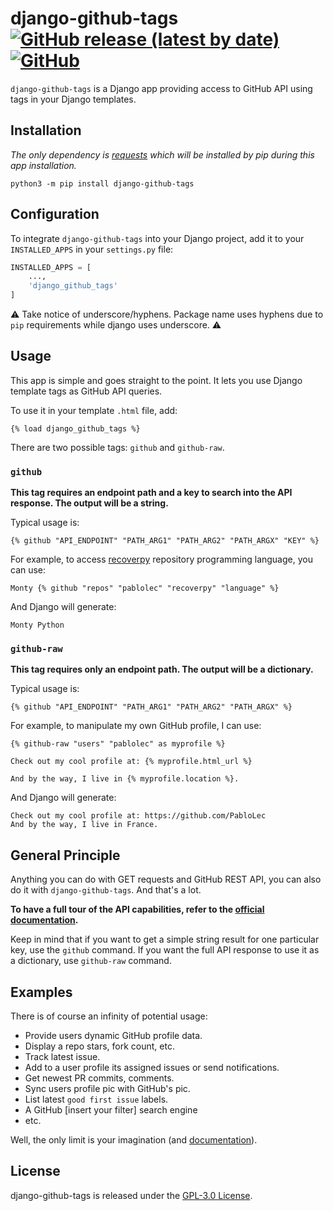 # django-github-tags [![GitHub release (latest by date)](https://img.shields.io/github/v/release/pablolec/django-github-tags)](https://github.com/PabloLec/django-github-tags/releases/) [![GitHub](https://img.shields.io/github/license/pablolec/django-github-tags)](https://github.com/PabloLec/django-github-tags/blob/main/LICENCE)

`django-github-tags` is a Django app providing access to GitHub API using tags in your Django templates.

## Installation

*The only dependency is [requests](https://pypi.org/project/requests/) which will be installed by pip during this app installation.*

```python3 -m pip install django-github-tags```

## Configuration

To integrate `django-github-tags` into your Django project, add it to your `INSTALLED_APPS` in your `settings.py` file:

``` python
INSTALLED_APPS = [
    ...,
    'django_github_tags'
]
```

:warning: Take notice of underscore/hyphens. Package name uses hyphens due to `pip` requirements while django uses underscore. :warning:

## Usage

This app is simple and goes straight to the point. It lets you use Django template tags as GitHub API queries.

To use it in your template `.html` file, add:

```
{% load django_github_tags %}
```

There are two possible tags: `github` and `github-raw`.

### `github`

**This tag requires an endpoint path and a key to search into the API response. The output will be a string.**

Typical usage is:

```
{% github "API_ENDPOINT" "PATH_ARG1" "PATH_ARG2" "PATH_ARGX" "KEY" %}
```

For example, to access [recoverpy](https://github.com/PabloLec/recoverpy) repository programming language, you can use:

```
Monty {% github "repos" "pablolec" "recoverpy" "language" %}
```

And Django will generate:
```
Monty Python
```

### `github-raw`

**This tag requires only an endpoint path. The output will be a dictionary.**

Typical usage is:
```
{% github "API_ENDPOINT" "PATH_ARG1" "PATH_ARG2" "PATH_ARGX" %}
```

For example, to manipulate my own GitHub profile, I can use:

```
{% github-raw "users" "pablolec" as myprofile %}

Check out my cool profile at: {% myprofile.html_url %}

And by the way, I live in {% myprofile.location %}.
```

And Django will generate:

```
Check out my cool profile at: https://github.com/PabloLec
And by the way, I live in France.
```

## General Principle

Anything you can do with GET requests and GitHub REST API, you can also do it with `django-github-tags`. And that's a lot.

**To have a full tour of the API capabilities, refer to the [official documentation](https://docs.github.com/en/rest).**

Keep in mind that if you want to get a simple string result for one particular key, use the `github` command.
If you want the full API response to use it as a dictionary, use `github-raw` command.


## Examples

There is of course an infinity of potential usage:
- Provide users dynamic GitHub profile data.
- Display a repo stars, fork count, etc.
- Track latest issue.
- Add to a user profile its assigned issues or send notifications.
- Get newest PR commits, comments.
- Sync users profile pic with GitHub's pic.
- List latest `good first issue` labels.
- A GitHub [insert your filter] search engine
- etc.

Well, the only limit is your imagination (and [documentation](https://docs.github.com/en/rest)).

## License


django-github-tags is released under the [GPL-3.0 License](https://github.com/PabloLec/django-github-tags/blob/main/LICENCE). 
